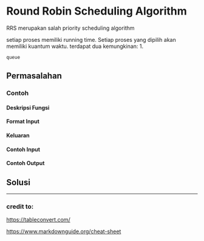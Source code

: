 # Round Robin Scheduling Algorithm

RRS merupakan salah priority scheduling algorithm

setiap proses memiliki running time. Setiap proses yang dipilih akan memiliki kuantum waktu.
terdapat dua kemungkinan:
	1. 

	queue

## Permasalahan


### Contoh
#### Deskripsi Fungsi
#### Format Input
#### Keluaran

#### Contoh Input
#### Contoh Output


## Solusi

---
### credit to:

https://tableconvert.com/

https://www.markdownguide.org/cheat-sheet